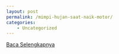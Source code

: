 ```yaml
---
layout: post
permalink: /mimpi-hujan-saat-naik-motor/
categories:
    - Uncategorized
---
```


[Baca Selengkapnya](/01)